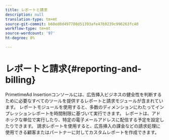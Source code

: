 ```yaml
---
title: レポートと請求
description: null
translation-type: tm+mt
source-git-commit: b60ed8d497700d51393afe4769239c996263fc40
workflow-type: tm+mt
source-wordcount: '97'
ht-degree: 0%

---
```



# レポートと請求{#reporting-and-billing}

PrimetimeAd Insertionコンソールには、広告挿入ビジネスの健全性を判断するために必要なすべてのツールを提供するレポートと請求モジュールが含まれています。 レポートモジュールを使用すると、多数のディメンションにわたってインプレッションレポートを時間制限に基づいて実行できます。 レポートは、アドホックな単位で実行したり、特定の電子メールアドレスに配信する予定を設定したりできます。 請求レポートを使用すると、広告挿入の課金などの請求処理に使用できる顧客またはパートナーに対してカスタムレポートを作成できます。
